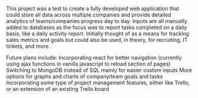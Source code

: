 This project was a test to create a fully developed web application that could store all data across multiple companies and provide detailed analytics of teams/companies progress day to day.
Inputs are all manually added to databases as the focus was to report tasks completed on a daily basis, like a daily activity report.
Initially thought of as a means for tracking sales metrics and goals but could also be used, in theory, for recruiting, IT tickets, and more.

Future plans include: 
Incorporating react for better navigation (currently using ajax functions in vanilla javascript to reload section of pages)
Switching to MongoDB instead of SQL mainly for easier custom inputs
More options for graphs and charts of company/team goals and tasks
Incorporating some type of project management features, either like Trello, or an extension of an existing Trello board

